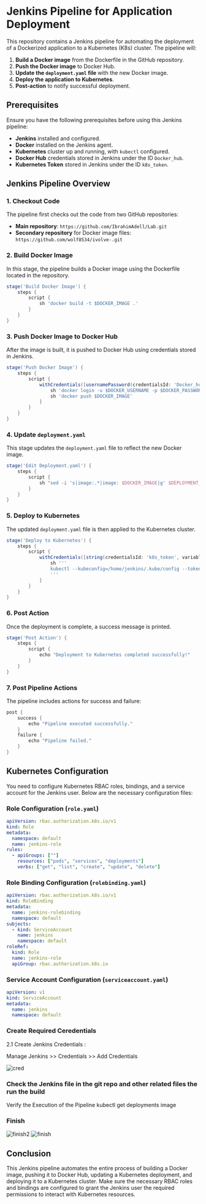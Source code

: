 
# Jenkins Pipeline for Application Deployment

This repository contains a Jenkins pipeline for automating the deployment of a Dockerized application to a Kubernetes (K8s) cluster. The pipeline will:

1. **Build a Docker image** from the Dockerfile in the GitHub repository.
2. **Push the Docker image** to Docker Hub.
3. **Update the `deployment.yaml` file** with the new Docker image.
4. **Deploy the application to Kubernetes**.
5. **Post-action** to notify successful deployment.

## Prerequisites

Ensure you have the following prerequisites before using this Jenkins pipeline:

- **Jenkins** installed and configured.
- **Docker** installed on the Jenkins agent.
- **Kubernetes** cluster up and running, with `kubectl` configured.
- **Docker Hub** credentials stored in Jenkins under the ID `Docker_hub`.
- **Kubernetes Token** stored in Jenkins under the ID `k8s_token`.

## Jenkins Pipeline Overview

### 1. Checkout Code

The pipeline first checks out the code from two GitHub repositories:

- **Main repository**: `https://github.com/IbrahimAdell/Lab.git`
- **Secondary repository** for Docker image files: `https://github.com/wolf8534/ivolve-.git`

### 2. Build Docker Image

In this stage, the pipeline builds a Docker image using the Dockerfile located in the repository.

```groovy
stage('Build Docker Image') {
    steps {
        script {
            sh 'docker build -t $DOCKER_IMAGE .'
        }
    }
}
```

### 3. Push Docker Image to Docker Hub

After the image is built, it is pushed to Docker Hub using credentials stored in Jenkins.

```groovy
stage('Push Docker Image') {
    steps {
        script {
            withCredentials([usernamePassword(credentialsId: 'Docker_hub', usernameVariable: 'DOCKER_USERNAME', passwordVariable: 'DOCKER_PASSWORD')]) {
                sh 'docker login -u $DOCKER_USERNAME -p $DOCKER_PASSWORD'
                sh 'docker push $DOCKER_IMAGE'
            }
        }
    }
}
```

### 4. Update `deployment.yaml`

This stage updates the `deployment.yaml` file to reflect the new Docker image.

```groovy
stage('Edit Deployment.yaml') {
    steps {
        script {
            sh "sed -i 's|image:.*|image: $DOCKER_IMAGE|g' $DEPLOYMENT_YAML"
        }
    }
}
```

### 5. Deploy to Kubernetes

The updated `deployment.yaml` file is then applied to the Kubernetes cluster.

```groovy
stage('Deploy to Kubernetes') {
    steps {
        script {
            withCredentials([string(credentialsId: 'k8s_token', variable: 'K8S_TOKEN')]) {
                sh '''
                kubectl --kubeconfig=/home/jenkins/.kube/config --token=$K8S_TOKEN apply -f $DEPLOYMENT_YAML -n $KUBE_NAMESPACE
                '''
            }
        }
    }
}
```

### 6. Post Action

Once the deployment is complete, a success message is printed.

```groovy
stage('Post Action') {
    steps {
        script {
            echo "Deployment to Kubernetes completed successfully!"
        }
    }
}
```

### 7. Post Pipeline Actions

The pipeline includes actions for success and failure:

```groovy
post {
    success {
        echo "Pipeline executed successfully."
    }
    failure {
        echo "Pipeline failed."
    }
}
```

## Kubernetes Configuration

You need to configure Kubernetes RBAC roles, bindings, and a service account for the Jenkins user. Below are the necessary configuration files:

### Role Configuration (`role.yaml`)

```yaml
apiVersion: rbac.authorization.k8s.io/v1
kind: Role
metadata:
  namespace: default
  name: jenkins-role
rules:
  - apiGroups: [""]
    resources: ["pods", "services", "deployments"]
    verbs: ["get", "list", "create", "update", "delete"]
```
### Role Binding Configuration (`rolebinding.yaml`)

```yaml
apiVersion: rbac.authorization.k8s.io/v1
kind: RoleBinding
metadata:
  name: jenkins-rolebinding
  namespace: default
subjects:
  - kind: ServiceAccount
    name: jenkins
    namespace: default
roleRef:
  kind: Role
  name: jenkins-role
  apiGroup: rbac.authorization.k8s.io
```

### Service Account Configuration (`serviceaccount.yaml`)

```yaml
apiVersion: v1
kind: ServiceAccount
metadata:
  name: jenkins
  namespace: default
```

### Create Required Ceredentials
2.1 Create Jenkins Credentials :

Manage Jenkins >> Credentials >> Add Credentials

![cred](https://github.com/user-attachments/assets/fbdd2bfa-6c77-4d08-8ef8-7b95d3d073b9)

### Check the Jenkins file in the git repo and other related files the run the build
Verify the Execution of the Pipeline
kubectl get deployments
image
### Finish
![finish2](https://github.com/user-attachments/assets/89773c32-3719-49dc-b133-7bfd8dae70cf)
![finish](https://github.com/user-attachments/assets/08752853-1da4-474f-9bf8-c9681f4fc352)

## Conclusion

This Jenkins pipeline automates the entire process of building a Docker image, pushing it to Docker Hub, updating a Kubernetes deployment, and deploying it to a Kubernetes cluster. Make sure the necessary RBAC roles and bindings are configured to grant the Jenkins user the required permissions to interact with Kubernetes resources.
